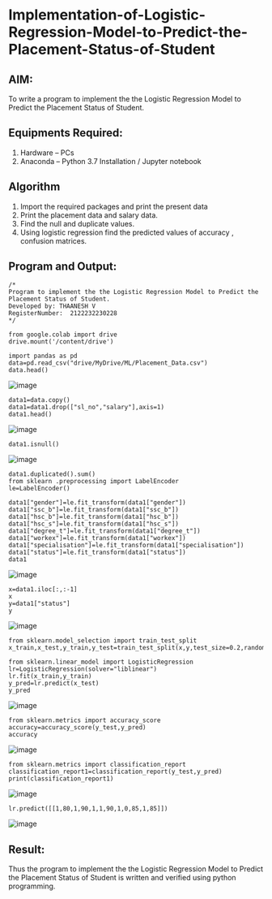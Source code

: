 # Implementation-of-Logistic-Regression-Model-to-Predict-the-Placement-Status-of-Student

## AIM:
To write a program to implement the the Logistic Regression Model to Predict the Placement Status of Student.

## Equipments Required:
1. Hardware – PCs
2. Anaconda – Python 3.7 Installation / Jupyter notebook

## Algorithm
1. Import the required packages and print the present data
2. Print the placement data and salary data.
3. Find the null and duplicate values.
4. Using logistic regression find the predicted values of accuracy , confusion matrices.

## Program and Output:
```
/*
Program to implement the the Logistic Regression Model to Predict the Placement Status of Student.
Developed by: THAANESH V
RegisterNumber:  2122232230228
*/
```
```
from google.colab import drive
drive.mount('/content/drive')

import pandas as pd
data=pd.read_csv("drive/MyDrive/ML/Placement_Data.csv")
data.head()
```
![image](https://github.com/user-attachments/assets/4558da90-fbd1-417b-8f79-9a782c1d9dfa)
```
data1=data.copy()
data1=data1.drop(["sl_no","salary"],axis=1)
data1.head()
```
![image](https://github.com/user-attachments/assets/c4f2c7e9-bc05-4700-aebf-e0b602dc2abd)
```
data1.isnull()
```
![image](https://github.com/user-attachments/assets/15e8f86d-d546-498a-94e6-5520cd48cece)
```
data1.duplicated().sum()
from sklearn .preprocessing import LabelEncoder
le=LabelEncoder()

data1["gender"]=le.fit_transform(data1["gender"])
data1["ssc_b"]=le.fit_transform(data1["ssc_b"])
data1["hsc_b"]=le.fit_transform(data1["hsc_b"])
data1["hsc_s"]=le.fit_transform(data1["hsc_s"])
data1["degree_t"]=le.fit_transform(data1["degree_t"])
data1["workex"]=le.fit_transform(data1["workex"])
data1["specialisation"]=le.fit_transform(data1["specialisation"])
data1["status"]=le.fit_transform(data1["status"])
data1
```
![image](https://github.com/user-attachments/assets/3ef10981-7699-4f30-8436-0f9e5fec37e8)
```
x=data1.iloc[:,:-1]
x
y=data1["status"]
y
```
![image](https://github.com/user-attachments/assets/65112a53-8b8b-4240-86b4-4be5f918dab8)
```
from sklearn.model_selection import train_test_split
x_train,x_test,y_train,y_test=train_test_split(x,y,test_size=0.2,random_state=0)

from sklearn.linear_model import LogisticRegression
lr=LogisticRegression(solver="liblinear")
lr.fit(x_train,y_train)
y_pred=lr.predict(x_test)
y_pred
```
![image](https://github.com/user-attachments/assets/36da5b32-52fa-4b0e-a80d-23288efcc44b)
```
from sklearn.metrics import accuracy_score
accuracy=accuracy_score(y_test,y_pred)
accuracy
```
![image](https://github.com/user-attachments/assets/f24f0e64-f994-469c-9895-d4a724b8aab2)
```
from sklearn.metrics import classification_report
classification_report1=classification_report(y_test,y_pred)
print(classification_report1)
```
![image](https://github.com/user-attachments/assets/f1bbfe8c-7f53-4d08-b4dd-a1e61b661313)
```
lr.predict([[1,80,1,90,1,1,90,1,0,85,1,85]])
```
![image](https://github.com/user-attachments/assets/4d542a7d-873b-49e3-80b0-0f1944ebe922)

## Result:
Thus the program to implement the the Logistic Regression Model to Predict the Placement Status of Student is written and verified using python programming.
